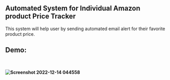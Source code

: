 ## Automated System for Individual Amazon product Price Tracker

This system will help user by sending automated email alert for their favorite product price.


## <b> Demo:
<br>

![Screenshot 2022-12-14 044558](https://user-images.githubusercontent.com/49407545/207461068-b02543c7-801d-46a4-a452-65d71a4b28b6.png)